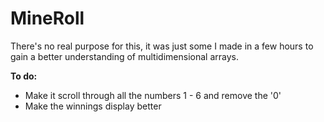 MineRoll
========
There's no real purpose for this, it was just some I made in a few hours to gain a better understanding of multidimensional arrays.

<b>To do:</b>
<ul>
<li>Make it scroll through all the numbers 1 - 6 and remove the '0'</li>
<li>Make the winnings display better</li>
</ul>
